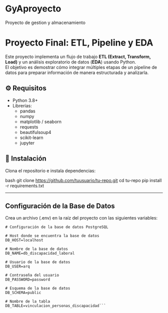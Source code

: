 # GyAproyecto
Proyecto de gestion y almacenamiento

# Proyecto Final: ETL, Pipeline y EDA

Este proyecto implementa un flujo de trabajo **ETL (Extract, Transform, Load)** y un análisis exploratorio de datos (**EDA**) usando Python.  
El objetivo es demostrar cómo integrar múltiples etapas de un pipeline de datos para preparar información de manera estructurada y analizarla.

## ⚙️ Requisitos

- Python 3.8+
- Librerías:
  - pandas
  - numpy
  - matplotlib / seaborn
  - requests
  - beautifulsoup4
  - scikit-learn
  - jupyter

## 🚀 Instalación

Clona el repositorio e instala dependencias:

bash
git clone https://github.com/tuusuario/tu-repo.git
cd tu-repo
pip install -r requirements.txt

---

## Configuración de la Base de Datos

Crea un archivo (.env) en la raíz del proyecto con las siguientes variables:
```env
# Configuración de la base de datos PostgreSQL

# Host donde se encuentra la base de datos
DB_HOST=localhost

# Nombre de la base de datos
DB_NAME=db_discapacidad_laboral

# Usuario de la base de datos
DB_USER=arq

# Contraseña del usuario
DB_PASSWORD=password

# Esquema de la base de datos
DB_SCHEMA=public

# Nombre de la tabla
DB_TABLE=vinculacion_personas_discapacidad```
